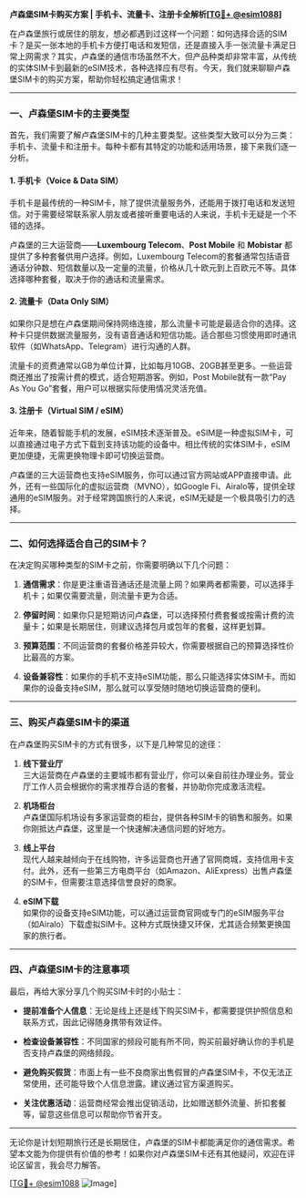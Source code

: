 **卢森堡SIM卡购买方案 | 手机卡、流量卡、注册卡全解析[[TG💪+ @esim1088](https://t.me/s/esim1088)]**

在卢森堡旅行或居住的朋友，想必都遇到过这样一个问题：如何选择合适的SIM卡？是买一张本地的手机卡方便打电话和发短信，还是直接入手一张流量卡满足日常上网需求？其实，卢森堡的通信市场虽然不大，但产品种类却非常丰富，从传统的实体SIM卡到最新的eSIM技术，各种选择应有尽有。今天，我们就来聊聊卢森堡SIM卡的购买方案，帮助你轻松搞定通信需求！

---

### 一、卢森堡SIM卡的主要类型

首先，我们需要了解卢森堡SIM卡的几种主要类型。这些类型大致可以分为三类：手机卡、流量卡和注册卡。每种卡都有其特定的功能和适用场景，接下来我们逐一分析。

#### 1. 手机卡（Voice & Data SIM）
手机卡是最传统的一种SIM卡，除了提供流量服务外，还能用于拨打电话和发送短信。对于需要经常联系家人朋友或者接听重要电话的人来说，手机卡无疑是一个不错的选择。

卢森堡的三大运营商——**Luxembourg Telecom**、**Post Mobile** 和 **Mobistar** 都提供了多种套餐供用户选择。例如，Luxembourg Telecom的套餐通常包括语音通话分钟数、短信数量以及一定量的流量，价格从几十欧元到上百欧元不等。具体选择哪种套餐，取决于你的通话和流量需求。

#### 2. 流量卡（Data Only SIM）
如果你只是想在卢森堡期间保持网络连接，那么流量卡可能是最适合你的选择。这种卡只提供数据流量服务，没有语音通话和短信功能。适合那些习惯使用即时通讯软件（如WhatsApp、Telegram）进行沟通的人群。

流量卡的资费通常以GB为单位计算，比如每月10GB、20GB甚至更多。一些运营商还推出了按需计费的模式，适合短期游客。例如，Post Mobile就有一款“Pay As You Go”套餐，用户可以根据实际使用情况灵活充值。

#### 3. 注册卡（Virtual SIM / eSIM）
近年来，随着智能手机的发展，eSIM技术逐渐普及。eSIM是一种虚拟SIM卡，可以直接通过电子方式下载到支持该功能的设备中。相比传统的实体SIM卡，eSIM更加便捷，无需更换物理卡即可切换运营商。

卢森堡的三大运营商也支持eSIM服务，你可以通过官方网站或APP直接申请。此外，还有一些国际化的虚拟运营商（MVNO），如Google Fi、Airalo等，提供全球通用的eSIM服务。对于经常跨国旅行的人来说，eSIM无疑是一个极具吸引力的选择。

---

### 二、如何选择适合自己的SIM卡？

在决定购买哪种类型的SIM卡之前，你需要明确以下几个问题：

1. **通信需求**：你是更注重语音通话还是流量上网？如果两者都需要，可以选择手机卡；如果仅需要流量，则流量卡更为合适。
   
2. **停留时间**：如果你只是短期访问卢森堡，可以选择预付费套餐或按需计费的流量卡；如果是长期居住，则建议选择包月或包年的套餐，这样更划算。

3. **预算范围**：不同运营商的套餐价格差异较大，你需要根据自己的预算选择性价比最高的方案。

4. **设备兼容性**：如果你的手机不支持eSIM功能，那么只能选择实体SIM卡。而如果你的设备支持eSIM，那么就可以享受随时随地切换运营商的便利。

---

### 三、购买卢森堡SIM卡的渠道

在卢森堡购买SIM卡的方式有很多，以下是几种常见的途径：

1. **线下营业厅**  
   三大运营商在卢森堡的主要城市都有营业厅，你可以亲自前往办理业务。营业厅工作人员会根据你的需求推荐合适的套餐，并协助你完成激活流程。

2. **机场柜台**  
   卢森堡国际机场设有多家运营商的柜台，提供各种SIM卡的销售和服务。如果你刚抵达卢森堡，这里是一个快速解决通信问题的好地方。

3. **线上平台**  
   现代人越来越倾向于在线购物，许多运营商也开通了官网商城，支持信用卡支付。此外，还有一些第三方电商平台（如Amazon、AliExpress）出售卢森堡的SIM卡，但需要注意选择信誉良好的商家。

4. **eSIM下载**  
   如果你的设备支持eSIM功能，可以通过运营商官网或专门的eSIM服务平台（如Airalo）下载虚拟SIM卡。这种方式既快捷又环保，尤其适合频繁更换国家的旅行者。

---

### 四、卢森堡SIM卡的注意事项

最后，再给大家分享几个购买SIM卡时的小贴士：

- **提前准备个人信息**：无论是线上还是线下购买SIM卡，都需要提供护照信息和联系方式，因此记得随身携带有效证件。
  
- **检查设备兼容性**：不同国家的频段可能有所不同，购买前最好确认你的手机是否支持卢森堡的网络频段。

- **避免购买假货**：市面上有一些不良商家出售假冒的卢森堡SIM卡，不仅无法正常使用，还可能导致个人信息泄露。建议通过官方渠道购买。

- **关注优惠活动**：运营商经常会推出促销活动，比如赠送额外流量、折扣套餐等，留意这些信息可以帮助你节省开支。

---

无论你是计划短期旅行还是长期居住，卢森堡的SIM卡都能满足你的通信需求。希望本文能为你提供有价值的参考！如果你对卢森堡SIM卡还有其他疑问，欢迎在评论区留言，我会尽力解答。

[[TG💪+ @esim1088](https://t.me/s/esim1088) ![Image](https://i.postimg.cc/4NQfJmqS/Snipaste-2025-05-13-00-14-12.png)]